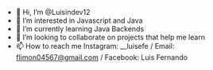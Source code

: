 - 👋 Hi, I’m @Luisindev12
- 👀 I’m interested in Javascript and Java
- 🌱 I’m currently learning Java Backends
- 💞️ I’m looking to collaborate on projects that help me learn
- 📫 How to reach me Instagram: __luisefe / Email: flimon04567@gmail.com / Facebook: Luis Fernando

